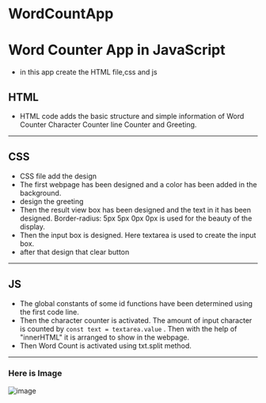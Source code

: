 # WordCountApp
# Word Counter App in JavaScript

- in this app create the HTML file,css and js
## HTML
- HTML code adds the basic structure and simple information of Word Counter Character Counter line Counter and Greeting.
---
## CSS

- CSS file add the design
- The first webpage has been designed and a color has been added in the background.
- design the greeting 
- Then the result view box has been designed and the text in it has been designed. Border-radius: 5px 5px 0px 0px is used for the beauty of the display.
- Then the input box is designed. Here textarea is used to create the input box.
- after that design that clear button

---
## JS

- The global constants of some id functions have been determined using the first code line.
- Then the character counter is activated. The amount of input character is counted by  `const text = textarea.value`
. Then with the help of "innerHTML" it is arranged to show in the webpage.
- Then Word Count is activated using txt.split method.
---
### Here is Image

![image](./img/Screenshot%20(93).png)



